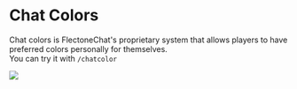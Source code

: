 # Chat Colors

Chat colors is FlectoneChat's proprietary system that allows players to have preferred colors personally for
themselves.  
You can try it with `/chatcolor`

![](https://i.imgur.com/j18BuRO.gif)